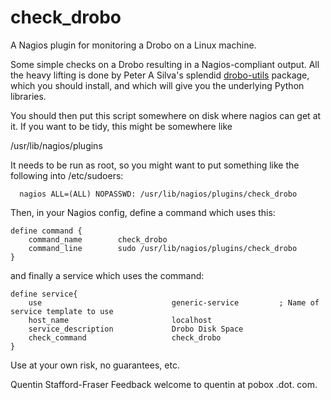 check_drobo
===========

A Nagios plugin for monitoring a Drobo on a Linux machine.

Some simple checks on a Drobo resulting in a Nagios-compliant output. All the heavy lifting is done by Peter A Silva's splendid
[drobo-utils](http://drobo-utils.sourceforge.net/) package,
which you should install, and which will give you the underlying
Python libraries.

You should then put this script somewhere on disk where nagios can get at it.
If you want to be tidy, this might be somewhere like

   /usr/lib/nagios/plugins

It needs to be run as root, so you might want to put something like the
following into /etc/sudoers:

      nagios ALL=(ALL) NOPASSWD: /usr/lib/nagios/plugins/check_drobo

Then, in your Nagios config, define a command which uses this:

    define command {
        command_name		check_drobo
        command_line		sudo /usr/lib/nagios/plugins/check_drobo
    }

and finally a service which uses the command:

    define service{
        use                             generic-service         ; Name of service template to use
        host_name                       localhost
        service_description             Drobo Disk Space
        check_command                   check_drobo
    }


Use at your own risk, no guarantees, etc.

Quentin Stafford-Fraser
Feedback welcome to quentin at pobox .dot. com.
